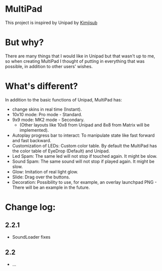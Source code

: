 # MultiPad
This project is inspired by Unipad by <a href="https://github.com/kimjisub/">Kimjisub</a>

# But why?
There are many things that I would like in Unipad but that wasn't up to me, so when creating MultiPad I thought of putting in everything that was possible, in addition to other users' wishes.

# What's different?
In addition to the basic functions of Unipad, MultiPad has:
 - change skins in real time (Instant).
 - 10x10 mode: Pro mode - Standard.
 - 9x9 mode: MK2 mode - Secondary.
   - (Other layouts like 10x8 from Unipad and 8x8 from Matrix will be implemented).
 - Autoplay progress bar  to interact: To manipulate state like fast forward and fast backward.
 - Customization of LEDs: Custom color table. By default the MultiPad has the color table of EyeDrop (Default) and Unipad.
 - Led Spam: The same led will not stop if touched again. It might be slow.
 - Sound Spam: The same sound will not stop if played again. It might be slow.
 - Glow: Imitation of real light glow.
 - Slide: Drag over the buttons.
 - Decoration: Possibility to use, for example, an overlay launchpad PNG - There will be an example in the future.

# Change log:
## 2.2.1
- SoundLoader fixes

## 2.2
- ...
